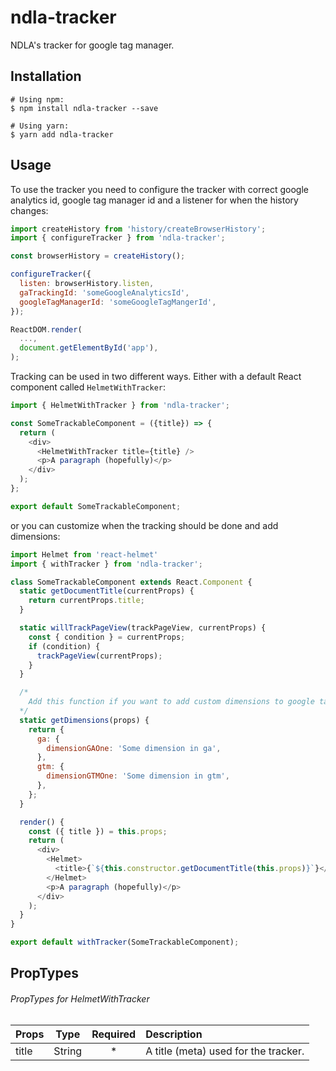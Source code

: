 # ndla-tracker

NDLA's tracker for google tag manager.

## Installation

```shell
# Using npm:
$ npm install ndla-tracker --save

# Using yarn:
$ yarn add ndla-tracker
```

## Usage
To use the tracker you need to configure the tracker with correct google analytics id, google tag manager id and a listener for when the history changes:

```javascript
import createHistory from 'history/createBrowserHistory';
import { configureTracker } from 'ndla-tracker';

const browserHistory = createHistory();

configureTracker({
  listen: browserHistory.listen,
  gaTrackingId: 'someGoogleAnalyticsId',
  googleTagManagerId: 'someGoogleTagMangerId',
});

ReactDOM.render(
  ...,
  document.getElementById('app'),
);
```

Tracking can be used in two different ways. Either with a default React component called `HelmetWithTracker`:
```javascript
import { HelmetWithTracker } from 'ndla-tracker';

const SomeTrackableComponent = ({title}) => {
  return (
    <div>
      <HelmetWithTracker title={title} />
      <p>A paragraph (hopefully)</p>
    </div>
  );
};

export default SomeTrackableComponent;
```

or you can customize when the tracking should be done and add dimensions:

```javascript
import Helmet from 'react-helmet'
import { withTracker } from 'ndla-tracker';

class SomeTrackableComponent extends React.Component {
  static getDocumentTitle(currentProps) {
    return currentProps.title;
  }

  static willTrackPageView(trackPageView, currentProps) {
    const { condition } = currentProps;
    if (condition) {
      trackPageView(currentProps);
    }
  }

  /*
    Add this function if you want to add custom dimensions to google tag manager or google analytics.
  */
  static getDimensions(props) {
    return {
      ga: {
        dimensionGAOne: 'Some dimension in ga',
      },
      gtm: {
        dimensionGTMOne: 'Some dimension in gtm',
      },
    };
  }

  render() {
    const ({ title }) = this.props;
    return (
      <div>
        <Helmet>
          <title>{`${this.constructor.getDocumentTitle(this.props)}`}</title>
        </Helmet>
        <p>A paragraph (hopefully)</p>
      </div>
    );
  }
}

export default withTracker(SomeTrackableComponent);
```

## PropTypes
###### PropTypes for HelmetWithTracker
| Props                | Type    | Required | Description                         |
| -------------------  | :----:  | :------: | :-----------------------------------|
| title                | String  | *        | A title (meta) used for the tracker.|
